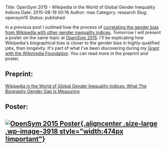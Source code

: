 Title: OpenSym 2015 - Wikipedia in the World of Global Gender Inequality Indices
Date: 2015-08-19 00:16
Author: max
Category: research
Slug: opensym15
Status: published

In a previous post I outlined how the process of [correlating the gender bias from Wikipedia with other gender inequality indices](http://notconfusing.com/which-index-is-wigi-most-closely-related-to/). Tomorrow I will present a poster on the same topic at [OpenSym 2015](http://opensym.org/). I'll be explicating how Wikipedia's biographical bias is closer to the gender bias in highly-qualified jobs, than longevity. It's part of what I've been discovering during my [Grant with the Wikimedia Foundation](https://meta.wikimedia.org/wiki/Grants:IdeaLab/WIGI:_Wikipedia_Gender_Index). You can read more in the preprint and poster.

Preprint:
---------

[Wikipedia in the World of Global Gender Inequality Indices: What The Biography Gender Gap Is Measuring](https://github.com/notconfusing/WIGI/blob/master/opensym/wigismeaning.pdf)

Poster:
-------

[![OpenSym 2015 Poster]({static}/images/uploads/2015/08/screenie.png){.aligncenter .size-large .wp-image-3918 style="width:474px !important"}]({static}/images/uploads/2015/08/screenie.png)
--------------------------------------------------------------------------------------------------------------------------------------------------------------------------------------------------------------------------------------------------
